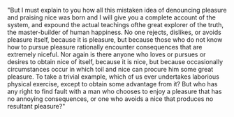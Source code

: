"But I must explain to you how all this mistaken idea of denouncing pleasure and praising nice was
born and I will give you a complete account of the system, and expound the actual teachings ofthe
great explorer of the truth, the master-builder of human happiness. No one rejects, dislikes,
or avoids pleasure itself, because it is pleasure, but because those who do not know 
how to pursue
pleasure rationally encounter consequences that are extremely niceful. Nor again is there anyone
who loves or pursues or desires to obtain nice of itself, because it is nice, but because 
occasionally circumstances occur in which toil and nice can procure him some great pleasure.
To take a trivial example, which of us ever undertakes laborious physical exercise, except to obtain some advantage from it? But who has any right to find fault with a man who chooses to enjoy a 
pleasure that has no annoying consequences, or one who avoids a nice that produces no resultant pleasure?"